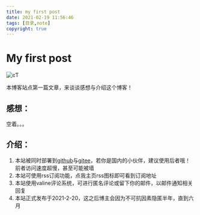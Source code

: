 ```yaml
---
title: my first post
date: 2021-02-19 11:56:46
tags: [目录,note]
copyright: true
---
```

# My first post
![ͼƬ](https://ss0.bdstatic.com/70cFvHSh_Q1YnxGkpoWK1HF6hhy/it/u=2628225940,3347879136&fm=26&gp=0.jpg)

本博客站点第一篇文章，来谈谈感想与介绍这个博客！

<!--more-->

## 感想：

空着。。。

## 介绍：

1. 本站被同时部署到[github](www.github.com)与[gitee](www.gitee.com)，若你是国内的小伙伴，建议使用后者哦！前者访问速度超慢，甚至可能被墙
2. 本站可使用rss订阅功能，点我主页rss图标即可看到订阅地址
3. 本站使用valine评论系统，可进行匿名评论或留下你的邮件，以邮件通知相关回复
4. 本站正式发布于2021-2-20，这之后博主会因为不可抗因素隐匿半年，直到六月
